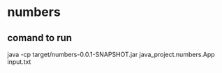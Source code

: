 # numbers

## comand to run

java -cp target/numbers-0.0.1-SNAPSHOT.jar java_project.numbers.App input.txt
